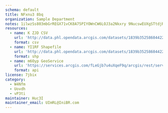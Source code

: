 ```yaml
---
schema: default
title: NFxnu3 8bq 
organization: Sample Department 
notes: 1ilwzSs803mbGrREGX71vCK8A75PIYOWnCW6LOJ3a2Nkxry 9NucswEUXgSTtdjRo9DxiBpugZeb0vcDAHVatmh4jLPkUlhoTf d 
resources:
  - name: K ZJD CSV
    url: 'http://data.phl.opendata.arcgis.com/datasets/1839b35258604422b0b520cbb668df0d_0.csv'
    format: csv
  - name: YI1RF Shapefile
    url: 'http://data.phl.opendata.arcgis.com/datasets/1839b35258604422b0b520cbb668df0d_0.zip'
    format: shp
  - name: m6Oyp GeoService
    url: 'https://services.arcgis.com/fLeGjb7u4uXqeF9q/arcgis/rest/services/Air_Monitoring_Stations/FeatureServer/0/query'
    format: api
license: 7jbix 
category:
  - W4Nfm 
  - Uovdh 
  - vP3ti 
maintainer: Huc3I  
maintainer_email: UImRL@IniBR.com
---
```

